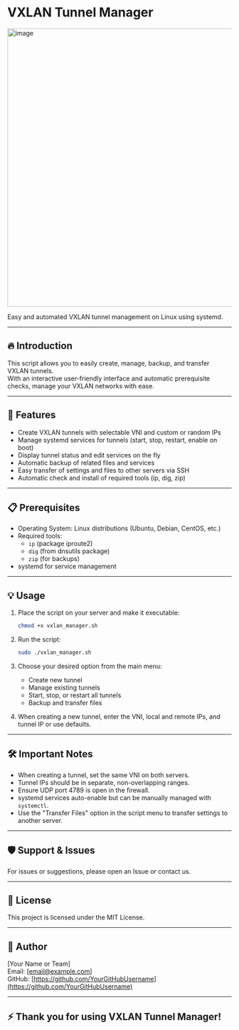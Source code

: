
# VXLAN Tunnel Manager

<img width="1118" height="624" alt="image" src="https://github.com/user-attachments/assets/7e395ec5-563c-4a13-bee3-a790d7583b9c" />

Easy and automated VXLAN tunnel management on Linux using systemd.

---

## 🔥 Introduction

This script allows you to easily create, manage, backup, and transfer VXLAN tunnels.  
With an interactive user-friendly interface and automatic prerequisite checks, manage your VXLAN networks with ease.

---

## 🚀 Features

- Create VXLAN tunnels with selectable VNI and custom or random IPs  
- Manage systemd services for tunnels (start, stop, restart, enable on boot)  
- Display tunnel status and edit services on the fly  
- Automatic backup of related files and services  
- Easy transfer of settings and files to other servers via SSH  
- Automatic check and install of required tools (ip, dig, zip)  

---

## 📋 Prerequisites

- Operating System: Linux distributions (Ubuntu, Debian, CentOS, etc.)  
- Required tools:
  - `ip` (package iproute2)  
  - `dig` (from dnsutils package)  
  - `zip` (for backups)  
- systemd for service management

---

## 💡 Usage

1. Place the script on your server and make it executable:

    ```bash
    chmod +x vxlan_manager.sh
    ```

2. Run the script:

    ```bash
    sudo ./vxlan_manager.sh
    ```

3. Choose your desired option from the main menu:

    - Create new tunnel  
    - Manage existing tunnels  
    - Start, stop, or restart all tunnels  
    - Backup and transfer files  

4. When creating a new tunnel, enter the VNI, local and remote IPs, and tunnel IP or use defaults.

---

## 🛠️ Important Notes

- When creating a tunnel, set the same VNI on both servers.  
- Tunnel IPs should be in separate, non-overlapping ranges.  
- Ensure UDP port 4789 is open in the firewall.  
- systemd services auto-enable but can be manually managed with `systemctl`.  
- Use the "Transfer Files" option in the script menu to transfer settings to another server.

---

## 🛡️ Support & Issues

For issues or suggestions, please open an Issue or contact us.

---

## 📄 License

This project is licensed under the MIT License.

---

## 👤 Author

[Your Name or Team]  
Email: [email@example.com]  
GitHub: [https://github.com/YourGitHubUsername](https://github.com/YourGitHubUsername)

---

## ⚡ Thank you for using VXLAN Tunnel Manager!

